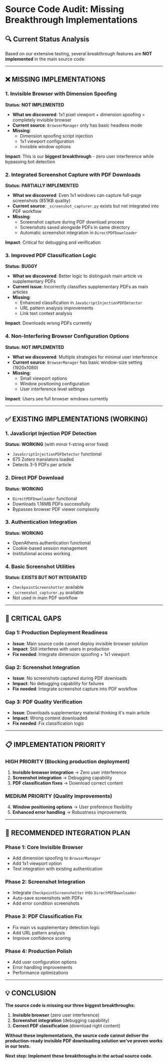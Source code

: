 # Source Code Audit: Missing Breakthrough Implementations

## 🔍 **Current Status Analysis**

Based on our extensive testing, several breakthrough features are **NOT implemented** in the main source code:

---

## ❌ **MISSING IMPLEMENTATIONS**

### 1. **Invisible Browser with Dimension Spoofing** 
**Status: NOT IMPLEMENTED**
- **What we discovered**: 1x1 pixel viewport + dimension spoofing = completely invisible browser
- **Current source**: `BrowserManager` only has basic headless mode
- **Missing**: 
  - Dimension spoofing script injection
  - 1x1 viewport configuration
  - Invisible window options

**Impact**: This is our **biggest breakthrough** - zero user interference while bypassing bot detection

### 2. **Integrated Screenshot Capture with PDF Downloads**
**Status: PARTIALLY IMPLEMENTED**
- **What we discovered**: Even 1x1 windows can capture full-page screenshots (851KB quality)
- **Current source**: `_screenshot_capturer.py` exists but not integrated into PDF workflow
- **Missing**:
  - Screenshot capture during PDF download process
  - Screenshots saved alongside PDFs in same directory
  - Automatic screenshot integration in `DirectPDFDownloader`

**Impact**: Critical for debugging and verification

### 3. **Improved PDF Classification Logic**
**Status: BUGGY**
- **What we discovered**: Better logic to distinguish main article vs supplementary PDFs
- **Current issue**: Incorrectly classifies supplementary PDFs as main articles
- **Missing**:
  - Enhanced classification in `JavaScriptInjectionPDFDetector`
  - URL pattern analysis improvements
  - Link text context analysis

**Impact**: Downloads wrong PDFs currently

### 4. **Non-Interfering Browser Configuration Options**
**Status: NOT IMPLEMENTED**
- **What we discovered**: Multiple strategies for minimal user interference
- **Current source**: `BrowserManager` has basic window-size setting (1920x1080)
- **Missing**:
  - Small viewport options
  - Window positioning configuration
  - User interference level settings

**Impact**: Users see full browser windows currently

---

## ✅ **EXISTING IMPLEMENTATIONS (WORKING)**

### 1. **JavaScript Injection PDF Detection**
**Status: WORKING** (with minor f-string error fixed)
- `JavaScriptInjectionPDFDetector` functional
- 675 Zotero translators loaded
- Detects 3-5 PDFs per article

### 2. **Direct PDF Download**
**Status: WORKING**
- `DirectPDFDownloader` functional
- Downloads 1.16MB PDFs successfully
- Bypasses browser PDF viewer complexity

### 3. **Authentication Integration**
**Status: WORKING**
- OpenAthens authentication functional
- Cookie-based session management
- Institutional access working

### 4. **Basic Screenshot Utilities**
**Status: EXISTS BUT NOT INTEGRATED**
- `CheckpointScreenshotter` available
- `_screenshot_capturer.py` available
- Not used in main PDF workflow

---

## 🚨 **CRITICAL GAPS**

### **Gap 1: Production Deployment Readiness**
- **Issue**: Main source code cannot deploy invisible browser solution
- **Impact**: Still interferes with users in production
- **Fix needed**: Integrate dimension spoofing + 1x1 viewport

### **Gap 2: Screenshot Integration**
- **Issue**: No screenshots captured during PDF downloads
- **Impact**: No debugging capability for failures
- **Fix needed**: Integrate screenshot capture into PDF workflow

### **Gap 3: PDF Quality Verification**
- **Issue**: Downloads supplementary material thinking it's main article
- **Impact**: Wrong content downloaded
- **Fix needed**: Fix classification logic

---

## 📋 **IMPLEMENTATION PRIORITY**

### **HIGH PRIORITY** (Blocking production deployment)
1. **Invisible browser integration** → Zero user interference
2. **Screenshot integration** → Debugging capability  
3. **PDF classification fixes** → Download correct content

### **MEDIUM PRIORITY** (Quality improvements)
4. **Window positioning options** → User preference flexibility
5. **Enhanced error handling** → Robustness improvements

---

## 🎯 **RECOMMENDED INTEGRATION PLAN**

### **Phase 1: Core Invisible Browser**
- Add dimension spoofing to `BrowserManager`
- Add 1x1 viewport option
- Test integration with existing authentication

### **Phase 2: Screenshot Integration**
- Integrate `CheckpointScreenshotter` into `DirectPDFDownloader`
- Auto-save screenshots with PDFs
- Add error condition screenshots

### **Phase 3: PDF Classification Fix**
- Fix main vs supplementary detection logic
- Add URL pattern analysis
- Improve confidence scoring

### **Phase 4: Production Polish**
- Add user configuration options
- Error handling improvements
- Performance optimizations

---

## 💡 **CONCLUSION**

**The source code is missing our three biggest breakthroughs:**

1. **Invisible browser** (zero user interference)
2. **Screenshot integration** (debugging capability)  
3. **Correct PDF classification** (download right content)

**Without these implementations, the source code cannot deliver the production-ready invisible PDF downloading solution we've proven works in our tests.**

**Next step: Implement these breakthroughs in the actual source code.**